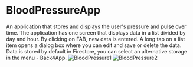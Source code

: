 # BloodPressureApp
An application that stores and displays the user's pressure and pulse over time. The application has one screen that displays data in a list divided by day and hour. By clicking on FAB, new data is entered. A long tap on a list item opens a dialog box where you can edit and save or delete the data. Data is stored by default in Firestore, you can select an alternative storage in the menu - Back4App.
![BloodPressure1](https://user-images.githubusercontent.com/38947352/226281895-6389beca-22ff-4b69-8501-272f38cdba4f.png)
![BloodPressure2](https://user-images.githubusercontent.com/38947352/226282244-bd9e853b-8971-46d2-adcf-ad68f181a378.png)
